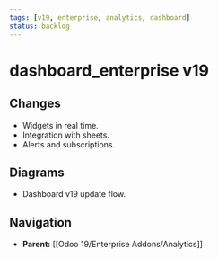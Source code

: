 ```yaml
---
tags: [v19, enterprise, analytics, dashboard]
status: backlog
---
```

# dashboard_enterprise v19

## Changes
- Widgets in real time.
- Integration with sheets.
- Alerts and subscriptions.

## Diagrams
- Dashboard v19 update flow.






## Navigation
- **Parent:** [[Odoo 19/Enterprise Addons/Analytics]]

